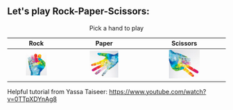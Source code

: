 ## Let's play Rock-Paper-Scissors:
<center>
 Pick a hand to play 
 
| Rock | Paper | Scissors |
|:----:|:-----:|:----------:|
| <a href="https://jennifer184.pythonanywhere.com/1"> <img src="/media/rock.png"  width=40% height=40%></a> | <a href="https://jennifer184.pythonanywhere.com/2"><img src="/media/paper.png"  width=40% height=40%></a> | <a href="https://jennifer184.pythonanywhere.com/2"> <img src="/media/scissors.png"  width=40% height=40%> </a> |
 
</center>

Helpful tutorial from Yassa Taiseer: https://www.youtube.com/watch?v=0TTpXDYnAg8
